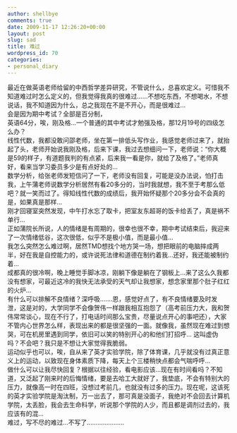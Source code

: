 ```yaml
---
author: shellbye
comments: true
date: 2009-11-17 12:26:20+00:00
layout: post
slug: sad
title: 难过
wordpress_id: 70
categories:
- personal_diary
---
```


最近在做英语老师给留的中西哲学差异研究，不管说什么，总喜欢定义。可惜我不知道难过时怎么定义的，但我觉得我真的很难过......不想吃东西，不想喝水，不想说话，我不知道因为什么，总之我现在不是不开心，而是很难过...  
会是因为期中考试？全部是百分制，  
英语64分，唉，刚及格...一个普通的其中考试才勉强及格，那12月19号的四级怎么办？  
线性代数，我都没敢问邵老师，坐在第一排低头写作业，我感觉老师过来了，就抬起了头，老师开始说我刚及格，后来下课，我过去想细问一下，老师说：“你大概是59的样子，有道题我判的有点紧，后来我一看是你，就给了及格了。”老师真好，看来当学习委员多少是有点好处的...  
数学分析，给张老师发短信问了一下，老师没有回复，可能是没办法说，怕打击我，上午蒲老师说数学分析居然有看20多分的，当时我就想，我不至于考那么低吧？就一笑而过了。得知线性代数的成绩后，我开始怀疑那个20多分会不会真的是，如果真是那样...  
刚才回寝室突然发现，中午打水忘了取卡，把室友东超哥的饭卡给丢了，真是祸不单行...  
正如蒲院长所说，人的情绪是有周期的，很幸也很不幸，期中考试结束后，我迎来了一次情绪低谷，这次很低，似乎不是极小值，而是最小值...  
我怎么突然怎么难过啊，居然TMD想找个地方哭一场，想把眼前的电脑摔成两半，好在我是自控能力的，或许说死法律和道德在制约着我...还好，我还能被制约着...  
成都真的很冷啊，晚上睡觉手脚冰凉，刚躺下像是躺在了钢板上...来了这么久我都没有想家，可最近这冷的我快无法承受的天气却让我想家，想念家里那个肚子红红的火炉...  
有什么可以排解不良情绪？深呼吸.......恩，感觉好点了，有不良情绪要及时发泄，这是对的，大学同学不会像贺伟一样跟我相互抱怨了（高考前压力大，我和贺伟常常谈心，现在不行了，打电话时间那么宝贵，尽量说点开心的事吧还），大家不管内心世界怎么样，表现出来的都是很坚强的一面。就像我，虽然现在难过到想哭，可在机房里遇到同学，依旧可以笑的特别开心的和他们打招呼... 这叫虚伪吗？不会吧？我只是不想让大家觉得我脆弱。  
运动似乎也可以，唉，自从来了英才实验学院，除了体育课，几乎就没有过真正意义上的运动，以致现在身体素质下降，每天上个三楼稍快点都会气喘呼呼...  
做什么可以让我尽快回复？根据以往经验，看电影应该...现在有时间看吗？不知道，又泛起了刚来时的后悔情绪，要是去哈工大就好了，我垫底，不会有特别大的压力，就像高一时在四班，没想过考前几，也就没有过多的压力。现在呢，这该死的英才实验学院是淘汰制，万一出去了，那可真是没面子，我绝对不会回去计算机学院，太丢脸，我会去生命科学，听说那个学院的人少，而且都是调剂过去的，我应该有的混...  
难过，写不尽的难过...不写了.....................  

